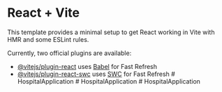 # React + Vite

This template provides a minimal setup to get React working in Vite with HMR and some ESLint rules.

Currently, two official plugins are available:

- [@vitejs/plugin-react](https://github.com/vitejs/vite-plugin-react/blob/main/packages/plugin-react/README.md) uses [Babel](https://babeljs.io/) for Fast Refresh
- [@vitejs/plugin-react-swc](https://github.com/vitejs/vite-plugin-react-swc) uses [SWC](https://swc.rs/) for Fast Refresh
#   H o s p i t a l A p p l i c a t i o n  
 #   H o s p i t a l A p p l i c a t i o n  
 #   H o s p i t a l A p p l i c a t i o n  
 